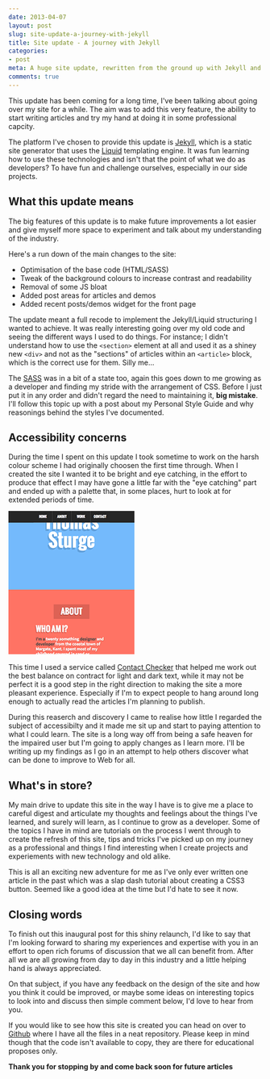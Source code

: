 ```yaml
---
date: 2013-04-07
layout: post
slug: site-update-a-journey-with-jekyll
title: Site update - A journey with Jekyll 
categories:
- post
meta: A huge site update, rewritten from the ground up with Jekyll and Liquid templating. This first post is an introduction to the new site and what is in store.
comments: true
---
```


This update has been coming for a long time, I've been talking about going over my site for a while. The aim was to add this very feature, the ability to start writing articles and try my hand at doing it in some professional capcity.

The platform I've chosen to provide this update is [Jekyll](http://jekyllrb.com/ "Jekyll"), which is a static site generator that uses the [Liquid](https://github.com/Shopify/liquid "Liquid") templating engine. It was fun learning how to use these technologies and isn't that the point of what we do as developers? To have fun and challenge ourselves, especially in our side projects.

## What this update means

The big features of this update is to make future improvements a lot easier and give myself more space to experiment and talk about my understanding of the industry.

Here's a run down of the main changes to the site:

* Optimisation of the base code (HTML/SASS)
* Tweak of the background colours to increase contrast and readability
* Removal of some JS bloat
* Added post areas for articles and demos
* Added recent posts/demos widget for the front page

The update meant a full recode to implement the Jekyll/Liquid structuring I wanted to achieve. It was really interesting going over my old code and seeing the different ways I used to do things. For instance; I didn't understand how to use the `<section>` element at all and used it as a shiney new `<div>` and not as the "sections" of articles within an `<article>` block, which is the correct use for them. Silly me...

The [SASS](http://sass-lang.com "SASS") was in a bit of a state too, again this goes down to me growing as a developer and finding my stride with the arrangement of CSS. Before I just put it in any order and didn't regard the need to maintaining it, **big mistake**. I'll follow this topic up with a post about my Personal Style Guide and why reasonings behind the styles I've documented.

## Accessibility concerns


During the time I spent on this update I took sometime to work on the harsh colour scheme I had originally choosen the first time through. When I created the site I wanted it to be bright and eye catching, in the effort to produce that effect I may have gone a little far with the "eye catching" part and ended up with a palette that, in some places, hurt to look at for extended periods of time.

<img class="right" src="/assets/images/oldSite.png" alt="Old site colour scheme" />


This time I used a service called [Contact Checker](http://contrastchecker.com/ "Contrast Checker") that helped me work out the best balance on contract for light and dark text, while it may not be perfect it is a good step in the right direction to making the site a more pleasant experience. Especially if I'm to expect people to hang around long enough to actually read the articles I'm planning to publish.

During this reaserch and discovery I came to realise how little I regarded the subject of accessibilty and it made me sit up and start to paying attention to what I could learn. The site is a long way off from being a safe heaven for the impaired user but I'm going to apply changes as I learn more. I'll be writing up my findings as I go in an attempt to help others discover what can be done to improve to Web for all.

## What's in store?

My main drive to update this site in the way I have is to give me a place to careful digest and articulate my thoughts and feelings about the things I've learned, and surely will learn, as I continue to grow as a developer. Some of the topics I have in mind are tutorials on the process I went through to create the refresh of this site, tips and tricks I've picked up on my journey as a professional and things I find interesting when I create projects and experiements with new technology and old alike.

This is all an exciting new adventure for me as I've only ever written one article in the past which was a slap dash tutorial about creating a CSS3 button. Seemed like a good idea at the time but I'd hate to see it now.

## Closing words

To finish out this inaugural post for this shiny relaunch, I'd like to say that I'm looking forward to sharing my experiences and expertise with you in an effort to open rich forums of discussion that we all can benefit from. After all we are all growing from day to day in this industry and a little helping hand is always appreciated.

On that subject, if you have any feedback on the design of the site and how you think it could be improved, or maybe some ideas on interesting topics to look into and discuss then simple comment below, I'd love to hear from you.

If you would like to see how this site is created you can head on over to [Github](http://github.com/tomsturge/tomsturge.github.com "Github") where I have all the files in a neat repository. Please keep in mind though that the code isn't available to copy, they are there for educational proposes only. 

**Thank you for stopping by and come back soon for future articles**
